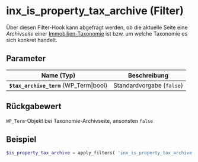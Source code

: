 # inx_is_property_tax_archive (Filter)

Über diesen Filter-Hook kann abgefragt werden, ob die aktuelle Seite eine *Archivseite* einer [Immobilien-Taxonomie](/beitragsarten-taxonomien) ist bzw. um welche Taxonomie es sich konkret handelt.

## Parameter

| Name (Typ) | Beschreibung |
| ---------- | ------------ |
| **`$tax_archive_term`** (WP_Term\|bool) | Standardvorgabe (`false`) |

## Rückgabewert

`WP_Term`-Objekt bei Taxonomie-Archivseite, ansonsten `false`

## Beispiel

```php
$is_property_tax_archive = apply_filters( 'inx_is_property_tax_archive', false );
```

[](_backlink.md ':include')